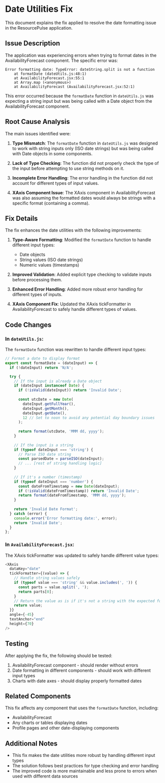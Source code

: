 # Date Utilities Fix

This document explains the fix applied to resolve the date formatting issue in the ResourcePulse application.

## Issue Description

The application was experiencing errors when trying to format dates in the AvailabilityForecast component. The specific error was:

```
Error formatting date: TypeError: dateString.split is not a function
    at formatDate (dateUtils.js:48:1)
    at AvailabilityForecast.jsx:55:1
    at Array.map (<anonymous>)
    at AvailabilityForecast (AvailabilityForecast.jsx:52:1)
```

This error occurred because the `formatDate` function in `dateUtils.js` was expecting a string input but was being called with a Date object from the AvailabilityForecast component.

## Root Cause Analysis

The main issues identified were:

1. **Type Mismatch**: The `formatDate` function in `dateUtils.js` was designed to work with string inputs only (ISO date strings) but was being called with Date objects in some components.

2. **Lack of Type Checking**: The function did not properly check the type of the input before attempting to use string methods on it.

3. **Incomplete Error Handling**: The error handling in the function did not account for different types of input values.

4. **XAxis Component Issue**: The XAxis component in AvailabilityForecast was also assuming the formatted dates would always be strings with a specific format (containing a comma).

## Fix Details

The fix enhances the date utilities with the following improvements:

1. **Type-Aware Formatting**: Modified the `formatDate` function to handle different input types:
   - Date objects
   - String values (ISO date strings)
   - Numeric values (timestamps)

2. **Improved Validation**: Added explicit type checking to validate inputs before processing them.

3. **Enhanced Error Handling**: Added more robust error handling for different types of inputs.

4. **XAxis Component Fix**: Updated the XAxis tickFormatter in AvailabilityForecast to safely handle different types of values.

## Code Changes

### In `dateUtils.js`:

The `formatDate` function was rewritten to handle different input types:

```javascript
// Format a date to display format
export const formatDate = (dateInput) => {
  if (!dateInput) return 'N/A';

  try {
    // If the input is already a Date object
    if (dateInput instanceof Date) {
      if (!isValid(dateInput)) return 'Invalid Date';
      
      const utcDate = new Date(
        dateInput.getFullYear(),
        dateInput.getMonth(),
        dateInput.getDate(),
        12 // Set to noon to avoid any potential day boundary issues
      );
      
      return format(utcDate, 'MMM dd, yyyy');
    }
    
    // If the input is a string
    if (typeof dateInput === 'string') {
      // Parse ISO date string
      const parsedDate = parseISO(dateInput);
      // ... [rest of string handling logic]
    }
    
    // If it's a number (timestamp)
    if (typeof dateInput === 'number') {
      const dateFromTimestamp = new Date(dateInput);
      if (!isValid(dateFromTimestamp)) return 'Invalid Date';
      return format(dateFromTimestamp, 'MMM dd, yyyy');
    }
    
    return 'Invalid Date Format';
  } catch (error) {
    console.error('Error formatting date:', error);
    return 'Invalid Date';
  }
};
```

### In `AvailabilityForecast.jsx`:

The XAxis tickFormatter was updated to safely handle different value types:

```javascript
<XAxis 
  dataKey="date" 
  tickFormatter={(value) => {
    // Handle string values safely
    if (typeof value === 'string' && value.includes(', ')) {
      const parts = value.split(', ');
      return parts[0];
    }
    // Return the value as is if it's not a string with the expected format
    return value;
  }}
  angle={-45}
  textAnchor="end"
  height={70}
/>
```

## Testing

After applying the fix, the following should be tested:

1. AvailabilityForecast component - should render without errors
2. Date formatting in different components - should work with different input types
3. Charts with date axes - should display properly formatted dates

## Related Components

This fix affects any component that uses the `formatDate` function, including:

- AvailabilityForecast
- Any charts or tables displaying dates
- Profile pages and other date-displaying components

## Additional Notes

- This fix makes the date utilities more robust by handling different input types
- The solution follows best practices for type checking and error handling
- The improved code is more maintainable and less prone to errors when used with different data sources